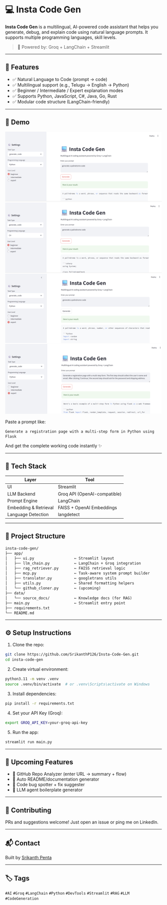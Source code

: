 
# 💻 Insta Code Gen

**Insta Code Gen** is a multilingual, AI-powered code assistant that helps you generate, debug, and explain code using natural language prompts. It supports multiple programming languages, skill levels.

> 🧠 Powered by: Groq + LangChain + Streamlit

---

## 🌟 Features

- ✅ Natural Language to Code (prompt → code)
- ✅ Multilingual support (e.g., Telugu → English → Python)
- ✅ Beginner / Intermediate / Expert explanation modes
- ✅ Supports Python, JavaScript, C#, Java, Go, Rust
- ✅ Modular code structure (LangChain-friendly)

---

## 📸 Demo
![Insta Code Gen in Action](Insta-Code-Gen-1.png)  
![Insta Code Gen in Action](Insta-Code-Gen-2.png)  
![Insta Code Gen in Action](Insta-Code-Gen-3.png)  
![Insta Code Gen in Action](Insta-Code-Gen-4.png)  

Paste a prompt like:

```text
Generate a registration page with a multi-step form in Python using Flask
```

And get the complete working code instantly ✨

---

## 🔧 Tech Stack

| Layer | Tool |
|-------|------|
| UI | Streamlit |
| LLM Backend | Groq API (OpenAI-compatible) |
| Prompt Engine | LangChain |
| Embedding & Retrieval | FAISS + OpenAI Embeddings |
| Language Detection | langdetect |

---

## 📁 Project Structure

```
insta-code-gen/
├── app/
│   ├── ui.py                  ← Streamlit layout
│   ├── llm_chain.py           ← LangChain + Groq integration
│   ├── rag_retriever.py       ← FAISS retrieval logic
│   ├── mcp.py                 ← Task-aware system prompt builder
│   ├── translator.py          ← googletrans utils
│   ├── utils.py               ← Shared formatting helpers
│   └── github_cloner.py       ← (upcoming)
├── data/
│   └── source_docs/           ← Knowledge docs (for RAG)
├── main.py                    ← Streamlit entry point
├── requirements.txt
└── README.md
```

---

## ⚙️ Setup Instructions

1. Clone the repo:
```bash
git clone https://github.com/SrikanthP126/Insta-Code-Gen.git
cd insta-code-gen
```

2. Create virtual environment:
```bash
python3.11 -m venv .venv
source .venv/bin/activate  # or .venv\Scripts\activate on Windows
```

3. Install dependencies:
```bash
pip install -r requirements.txt
```

4. Set your API Key (Groq):
```bash
export GROQ_API_KEY=your-groq-api-key
```

5. Run the app:
```bash
streamlit run main.py
```

---

## 🔭 Upcoming Features

- 🧠 GitHub Repo Analyzer (enter URL → summary + flow)
- 🧾 Auto README/documentation generator
- 🐞 Code bug spotter + fix suggester
- 🧱 LLM agent boilerplate generator

---

## 🤝 Contributing

PRs and suggestions welcome! Just open an issue or ping me on LinkedIn.

---

## 📬 Contact

Built by [Srikanth Penta](https://www.linkedin.com/in/penta-srikanth/)

---

## 🏷️ Tags

`#AI` `#Groq` `#LangChain` `#Python` `#DevTools` `#Streamlit` `#RAG` `#LLM` `#CodeGeneration`
